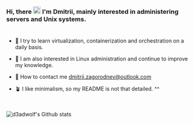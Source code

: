 ### Hi, there <img src="https://raw.githubusercontent.com/MartinHeinz/MartinHeinz/master/wave.gif" width="20"> I'm **Dmitrii**, mainly interested in administering servers and Unix systems.
<h1></h1>

- 🐳 I try to learn virtualization, containerization and orchestration on a daily basis.

- 🐧 I am also interested in Linux administration and continue to improve my knowledge.

- 📨 How to contact me dmitrii.zagorodnev@outlook.com

- 🪴 I like minimalism, so my README is not that detailed. ^^

<br>

![d3adwolf's Github stats](https://github-readme-stats.vercel.app/api?username=d3adwolf&show_icons=true&hide_border=true&count_private=true&theme=github_dark)
